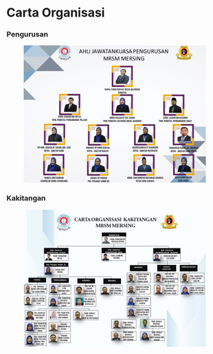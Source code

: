 # Carta Organisasi

### Pengurusan

<figure><img src="../.gitbook/assets/image (2).png" alt=""><figcaption></figcaption></figure>

### Kakitangan

<figure><img src="../.gitbook/assets/image (3).png" alt=""><figcaption></figcaption></figure>
